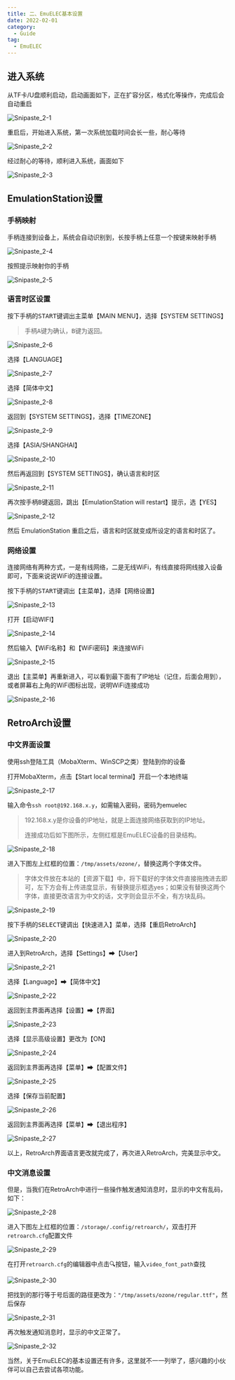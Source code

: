 ```yaml
---
title: 二、EmuELEC基本设置
date: 2022-02-01
category: 
  - Guide
tag:
  - EmuELEC
---
```


## 进入系统

从TF卡/U盘顺利启动，启动画面如下，正在扩容分区，格式化等操作，完成后会自动重启

![Snipaste_2-1](./assets/Snipaste_2-1.png)

重启后，开始进入系统，第一次系统加载时间会长一些，耐心等待

![Snipaste_2-2](./assets/Snipaste_2-2.png)

经过耐心的等待，顺利进入系统，画面如下

![Snipaste_2-3](./assets/Snipaste_2-3.png)

## EmulationStation设置

### 手柄映射

手柄连接到设备上，系统会自动识别到，长按手柄上任意一个按键来映射手柄

![Snipaste_2-4](./assets/Snipaste_2-4.png)

按照提示映射你的手柄

![Snipaste_2-5](./assets/Snipaste_2-5.png)

### 语言时区设置

按下手柄的<kbd>START</kbd>键调出主菜单【MAIN MENU】，选择【SYSTEM SETTINGS】

> 手柄<kbd>A</kbd>键为确认，<kbd>B</kbd>键为返回。

![Snipaste_2-6](./assets/Snipaste_2-6.png)

选择【LANGUAGE】

![Snipaste_2-7](./assets/Snipaste_2-7.png)

选择【简体中文】

![Snipaste_2-8](./assets/Snipaste_2-8.png)

返回到【SYSTEM SETTINGS】，选择【TIMEZONE】

![Snipaste_2-9](./assets/Snipaste_2-9.png)

选择【ASIA/SHANGHAI】

![Snipaste_2-10](./assets/Snipaste_2-10.png)

然后再返回到【SYSTEM SETTINGS】，确认语言和时区

![Snipaste_2-11](./assets/Snipaste_2-11.png)

再次按手柄<kbd>B</kbd>键返回，跳出【EmulationStation will restart】提示，选【YES】

![Snipaste_2-12](./assets/Snipaste_2-12.png)

然后 EmulationStation 重启之后，语言和时区就变成所设定的语言和时区了。

### 网络设置

连接网络有两种方式，一是有线网络，二是无线WiFi，有线直接将网线接入设备即可，下面来说说WiFi的连接设置。

按下手柄的<kbd>START</kbd>键调出【主菜单】，选择【网络设置】

![Snipaste_2-13](./assets/Snipaste_2-13.png)

打开【启动WIFI】

![Snipaste_2-14](./assets/Snipaste_2-14.png)

然后输入【WiFi名称】和【WiFi密码】来连接WiFi

![Snipaste_2-15](./assets/Snipaste_2-15.png)

退出【主菜单】再重新进入，可以看到最下面有了IP地址（记住，后面会用到），或者屏幕右上角的WiFi图标出现，说明WiFi连接成功

![Snipaste_2-16](./assets/Snipaste_2-16.png)

## RetroArch设置

### 中文界面设置

使用ssh登陆工具（MobaXterm、WinSCP之类）登陆到你的设备

打开MobaXterm，点击【Start local terminal】开启一个本地终端

![Snipaste_2-17](./assets/Snipaste_2-17.png)

输入命令`ssh root@192.168.x.y`，如需输入密码，密码为emuelec

> 192.168.x.y是你设备的IP地址，就是上面连接网络获取到的IP地址。
>
> 连接成功后如下图所示，左侧红框是EmuELEC设备的目录结构。

![Snipaste_2-18](./assets/Snipaste_2-18.png)

进入下图左上红框的位置：`/tmp/assets/ozone/`，替换这两个字体文件。

> 字体文件放在本站的【资源下载】中，将下载好的字体文件直接拖拽进去即可，左下方会有上传进度显示，有替换提示框选yes；如果没有替换这两个字体，直接更改语言为中文的话，文字则会显示不全，有方块乱码。
>

![Snipaste_2-19](./assets/Snipaste_2-19.png)

按下手柄的<kbd>SELECT</kbd>键调出【快速进入】菜单，选择【重启RetroArch】

![Snipaste_2-20](./assets/Snipaste_2-20.png)

进入到RetroArch，选择【Settings】➡【User】

![Snipaste_2-21](./assets/Snipaste_2-21.png)

选择【Language】➡【简体中文】

![Snipaste_2-22](./assets/Snipaste_2-22.png)

返回到主界面再选择【设置】➡【界面】

![Snipaste_2-23](./assets/Snipaste_2-23.png)

选择【显示高级设置】更改为【ON】

![Snipaste_2-24](./assets/Snipaste_2-24.png)

返回到主界面再选择【菜单】➡【配置文件】

![Snipaste_2-25](./assets/Snipaste_2-25.png)

选择【保存当前配置】

![Snipaste_2-26](./assets/Snipaste_2-26.png)

返回到主界面再选择【菜单】➡【退出程序】

![Snipaste_2-27](./assets/Snipaste_2-27.png)

以上，RetroArch界面语言更改就完成了，再次进入RetroArch，完美显示中文。

### 中文消息设置

但是，当我们在RetroArch中进行一些操作触发通知消息时，显示的中文有乱码，如下：

![Snipaste_2-28](./assets/Snipaste_2-28.png)

进入下图左上红框的位置：`/storage/.config/retroarch/`，双击打开`retroarch.cfg`配置文件

![Snipaste_2-29](./assets/Snipaste_2-29.png)

在打开`retroarch.cfg`的编辑器中点击🔍按钮，输入`video_font_path`查找

![Snipaste_2-30](./assets/Snipaste_2-30.png)

把找到的那行等于号后面的路径更改为：`"/tmp/assets/ozone/regular.ttf"`，然后保存

![Snipaste_2-31](./assets/Snipaste_2-31.png)

再次触发通知消息时，显示的中文正常了。

![Snipaste_2-32](./assets/Snipaste_2-32.png)

当然，关于EmuELEC的基本设置还有许多，这里就不一一列举了，感兴趣的小伙伴可以自己去尝试各项功能。
